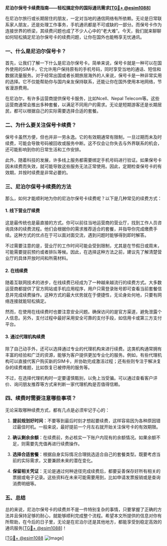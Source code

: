 **尼泊尔保号卡续费指南——轻松搞定你的国际通讯需求[[TG💪+ @esim1088](https://t.me/s/esim1088)]**

在尼泊尔旅行或长期居住的朋友，一定对当地的通信网络有所依赖。无论是日常联系家人朋友，还是处理工作事务，手机通讯都是不可或缺的一部分。而保号卡作为连接世界的桥梁，其续费问题也成了不少人心中的“老大难”。今天，我们就来聊聊如何轻松搞定尼泊尔保号卡的续费问题，让你在国外也能畅享无忧通讯。

### 一、什么是尼泊尔保号卡？

首先，让我们了解一下什么是尼泊尔保号卡。简单来说，保号卡就是一种可以在国外使用的SIM卡，它允许用户保持原有的手机号码，同时享受当地的通话、短信和数据流量服务。对于经常出国或者长期旅居海外的人来说，保号卡是一种非常实用的选择。它不仅能帮助你与国内亲友保持联系，还能让你在国外使用本地网络，节省漫游费用。

在尼泊尔，有许多运营商提供保号卡服务，比如Ncell、Nepal Telecom等。这些运营商通常会推出多种套餐，以满足不同用户的需求。无论是短期游客还是长期居民，都可以根据自己的实际需要选择合适的套餐。

### 二、为什么要关注保号卡续费？

保号卡虽然方便，但也并非一劳永逸。它的有效期通常有限制，一旦过期而未及时续费，可能会导致号码被回收或服务中断。这不仅会让你失去与外界联系的机会，还可能影响到你的日常生活和工作安排。

此外，随着科技的发展，许多线上服务都需要绑定手机号码进行验证。如果保号卡因未续费而失效，就可能导致这些服务无法正常使用。因此，定期检查保号卡的有效期，并按时续费是非常必要的。

### 三、尼泊尔保号卡续费的方法

那么，如何才能顺利地为你的尼泊尔保号卡续费呢？以下是几种常见的续费方式：

#### 1. 线下营业厅续费

这是最传统也是最直接的方式。你可以前往当地运营商的营业厅，找到工作人员咨询具体的续费流程。他们会根据你的需求推荐适合的套餐，并指导你完成缴费手续。这种方式的优点在于可以面对面交流，遇到问题时能够得到即时解答。

不过需要注意的是，营业厅的工作时间可能会受到限制，尤其是在节假日或周末，可能需要提前预约或者排队等候。因此，在选择这种方法之前，建议先了解清楚营业厅的具体开放时间和所需材料。

#### 2. 在线续费

随着互联网技术的进步，在线续费已经成为了一种越来越流行的续费方式。大多数运营商都提供了官方网站或手机应用程序，用户只需登录账号即可查看当前套餐信息并完成续费操作。这种方式的最大优势就在于便捷性，无论身处何地，只要有网络连接就能轻松搞定。

然而，在使用在线续费时也要注意安全问题。确保访问的是官方渠道，避免泄露个人信息。另外，支付过程中最好采用安全可靠的支付手段，如信用卡或第三方支付平台。

#### 3. 通过代理机构续费

除了自己动手外，还可以选择通过专业的代理机构来进行续费。这类机构通常拥有丰富的经验和广泛的资源，能够为客户提供更加专业化的服务。例如，有些代理机构可以直接代客户购买新的SIM卡，并协助完成激活过程；还有些则专注于解决复杂的续费难题，比如恢复已被停用的服务等。

不过，在选择代理机构时一定要谨慎甄别，以免上当受骗。可以通过查看客户评价、询问朋友推荐等方式来判断一家代理机构是否值得信赖。

### 四、续费时需要注意哪些事项？

无论采取哪种续费方式，都有几点是必须牢记于心的：

1. **提前规划好时间**：不要等到最后时刻才想起要续费，这样容易因为各种原因错过最佳时机。一般来说，最好提前一个月左右就开始关注保号卡的有效期限。

2. **确认剩余余额**：在续费前，务必核实一下账户内现有的余额情况。如果余额不足，则需要先充值再进行续费操作。

3. **选择合适套餐**：根据自身实际情况合理挑选适合自己的套餐类型。既要考虑当前的实际需求，又要兼顾未来的潜在变化。

4. **保留相关凭证**：无论是通过何种途径完成续费后，都要妥善保存好所有相关的票据或电子记录。这些资料在未来可能需要用到，比如申请发票报销或是查询消费明细等。

### 五、总结

总的来说，尼泊尔保号卡的续费并不是一件特别复杂的事情，只要掌握了正确的方法并且保持足够的耐心，就能够顺利完成整个流程。希望本文所提供的信息对你有所帮助，在今后的日子里，无论是在尼泊尔还是其他地方，都能享受到稳定高效的通讯服务[[TG💪+ @esim1088](https://t.me/s/esim1088)]！

[[TG💪+ @esim1088](https://t.me/s/esim1088) ![Image](https://i.postimg.cc/4NQfJmqS/Snipaste-2025-05-13-00-14-12.png)]